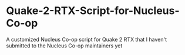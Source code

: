 # Quake-2-RTX-Script-for-Nucleus-Co-op
A customized Nucleus Co-op script for Quake 2 RTX that I haven't submitted to the Nucleus Co-op maintainers yet
